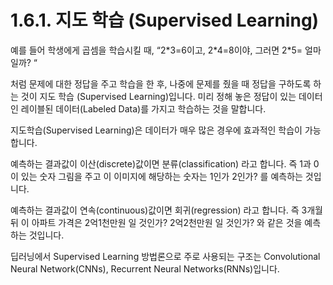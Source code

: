 # 1.6.1.     지도 학습 \(Supervised Learning\)

  
예를 들어 학생에게 곱셈을 학습시킬 때, “2\*3=6이고, 2\*4=8이야, 그러면 2\*5= 얼마일까? “

처럼 문제에 대한 정답을 주고 학습을 한 후, 나중에 문제를 줬을 때 정답을 구하도록 하는 것이 지도 학습 \(Supervised Learning\)입니다. 미리 정해 놓은 정답이 있는 데이터인 레이블된 데이터\(Labeled Data\)를 가지고 학습하는 것을 말합니다.

지도학습\(Supervised Learning\)은 데이터가 매우 많은 경우에 효과적인 학습이 가능합니다.

예측하는 결과값이 이산\(discrete\)값이면 분류\(classification\) 라고 합니다. 즉 1과 0이 있는 숫자 그림을 주고 이 이미지에 해당하는 숫자는 1인가 2인가? 를 예측하는 것입니다.

예측하는 결과값이 연속\(continuous\)값이면 회귀\(regression\) 라고 합니다. 즉 3개월뒤 이 아파트 가격은 2억1천만원 일 것인가? 2억2천만원 일 것인가? 와 같은 것을 예측 하는 것입니다. 

딥러닝에서 Supervised Learning 방법론으로 주로 사용되는 구조는 Convolutional Neural Network\(CNNs\), Recurrent Neural Networks\(RNNs\)입니다.

